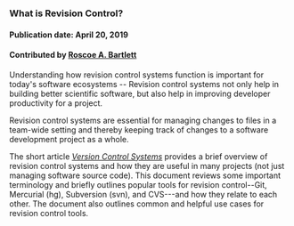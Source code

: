 ### What is Revision Control?
#### Publication date: April 20, 2019
#### Contributed by [Roscoe A. Bartlett](https://github.com/bartlettroscoe)

<!--deck start--->
Understanding how revision control systems function is important for today's software ecosystems -- Revision control systems not only help in building better scientific software, but also help in improving developer productivity for a project.
<!--deck end--->

<!--body start--->
Revision control systems are essential for managing changes to files in a team-wide setting and thereby keeping track of changes to a software development project as a whole. 

The short article *[Version Control Systems](/blog_posts/version-control-systems)* provides a brief overview of revision control systems and how they are useful in many projects (not just managing software source code).  This document reviews some important terminology and briefly outlines popular tools for revision control--Git, Mercurial (hg), Subversion (svn), and CVS---and how they relate to each other.  The document also outlines common and helpful use cases for revision control tools.
<!--body end--->

<!---
Publish: yes
Pinned: yes
Topics: revision control
--->
